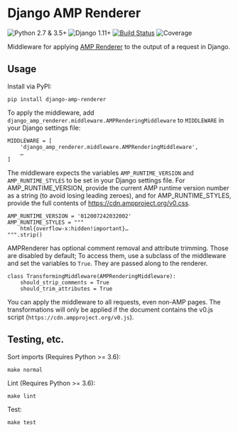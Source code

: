 # Django AMP Renderer

![Python 2.7 & 3.5+](https://img.shields.io/badge/python-2.7%20%7C%203.5%2B-blue) ![Django 1.11+](https://img.shields.io/badge/django-%201.11%2B-blue) [![Build Status](https://travis-ci.com/chasefinch/django-amp-renderer.svg?branch=master)](https://travis-ci.com/chasefinch/django-amp-renderer) ![Coverage](https://img.shields.io/badge/coverage-100%25-brightgreen)

Middleware for applying [AMP Renderer](https://github.com/chasefinch/amp-renderer) to the output of a request in Django.

## Usage

Install via PyPI:
	
	pip install django-amp-renderer

To apply the middleware, add `django_amp_renderer.middleware.AMPRenderingMiddleware` to `MIDDLEWARE` in your Django settings file:

	MIDDLEWARE = [
	    'django_amp_renderer.middleware.AMPRenderingMiddleware',
	    …
	]

The middleware expects the variables `AMP_RUNTIME_VERSION` and `AMP_RUNTIME_STYLES` to be set in your Django settings file. For AMP_RUNTIME_VERSION, provide the current AMP runtime version number as a string (to avoid losing leading zeroes), and for AMP_RUNTIME_STYLES, provide the full contents of https://cdn.ampproject.org/v0.css.

	AMP_RUNTIME_VERSION = '012007242032002'
	AMP_RUNTIME_STYLES = """
	    html{overflow-x:hidden!important}…
	""".strip()

AMPRenderer has optional comment removal and attribute trimming. Those are disabled by default; To access them, use a subclass of the middleware and set the variables to `True`. They are passed along to the renderer.

	class TransformingMiddleware(AMPRenderingMiddleware):
	    should_strip_comments = True
	    should_trim_attributes = True

You can apply the middleware to all requests, even non-AMP pages. The transformations will only be applied if the document contains the v0.js script (`https://cdn.ampproject.org/v0.js`).

## Testing, etc.

Sort imports (Requires Python >= 3.6):

	make normal

Lint (Requires Python >= 3.6):

	make lint

Test:

	make test